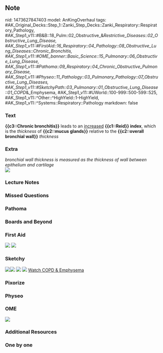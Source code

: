 ## Note
nid: 1473627847403
model: AnKingOverhaul
tags: #AK_Original_Decks::Step_1::Zanki_Step_Decks::Zanki_Respiratory::Respiratory_Pathology, #AK_Step1_v11::#B&B::18_Pulm::02_Obstructive_&_Restrictive_Diseases::02_Obstructive_Lung_Disease, #AK_Step1_v11::#FirstAid::16_Respiratory::04_Pathology::08_Obstructive_Lung_Diseases::Chronic_Bronchitis, #AK_Step1_v11::#OME_banner::Basic_Science::15_Pulmonary::06_Obstructive_Lung_Disease, #AK_Step1_v11::#Pathoma::09_Respiratory::04_Chronic_Obstructive_Pulmonary_Disease, #AK_Step1_v11::#Physeo::11_Pathology::03_Pulmonary_Pathology::07_Obstructive_Lung_Diseases, #AK_Step1_v11::#SketchyPath::03_Pulmonary::01_Obstructive_Lung_Disease::01_COPD_&_Emphysema, #AK_Step1_v11::#UWorld::100-999::500-599::525, #AK_Step1_v11::^Other::^HighYield::1-HighYield, #AK_Step1_v11::^Systems::Respiratory::Pathology
markdown: false

### Text
<div>
  <b>{{c3::Chronic bronchitis}}</b> leads to an <u>increased</u>
  <b>{{c1::Reid}} index</b>, which is the <i>thickness</i> of
  <b>{{c2::mucus glands}}</b> relative to the <b>{{c2::overall
  bronchial wall}}</b> <i>thickness</i>
</div>

### Extra
<div>
  <i>bronchial wall thickness is measured as the thickness of wall
  between epithelium and cartilage</i>
</div>
<div><img src="paste-32474247725637.jpg"></div>

### Lecture Notes


### Missed Questions


### Pathoma


### Boards and Beyond


### First Aid
<img src="tmpkkWKcb.png"> <img src="tmpnuTwFC.png">

### Sketchy
<img src=
"Screen%20Shot%202019-12-24%20at%204.09.25%20PM.JPG"><img src=
"Screen%20Shot%202019-12-24%20at%204.09.40%20PM.JPG"> <img src=
"Screen%20Shot%202019-12-29%20at%2011.34.54%20AM_1566160514431.JPG">
<img src="Reid%20index.JPG"> <a href=
"https://dashboard.sketchy.com/study/medical/courses/medical-pathophysiology/units/medical-pathophysiology-pulmonary/videos/medical-pathophysiology-pulmonary-obstructive-lung-disease-copd-and-emphysema?utm_source=anki&utm_medium=partnership&utm_campaign=february_update&utm_content=medical">
Watch COPD & Emphysema</a>

### Pixorize


### Physeo


### OME
<div class="ome-widget">
  <a href=
  "https://onlinemeded.org/spa/pulmonary/obstructive-lung-disease/acquire?ref=anki">
  <img src="_OME_AnkiFlashcards_Lesson_6.png"></a>
</div>

### Additional Resources


### One by one

